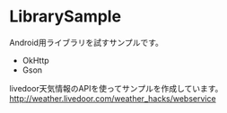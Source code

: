 # LibrarySample
Android用ライブラリを試すサンプルです。
* OkHttp
* Gson

livedoor天気情報のAPIを使ってサンプルを作成しています。
http://weather.livedoor.com/weather_hacks/webservice
